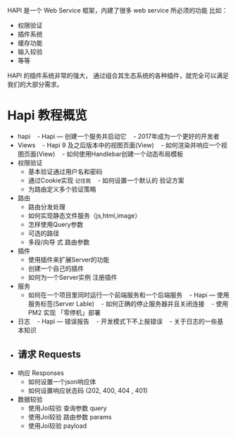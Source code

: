 
HAPI 是一个 Web Service 框架，内建了很多 web service 所必须的功能 比如：

- 权限验证
- 插件系统
- 缓存功能
- 输入较验
- 等等


HAPI 的插件系统非常的强大， 通过组合其生态系统的各种插件，就完全可以满足我们的大部分需求。

# Hapi 教程概览

- hapi
    - Hapi — 创建一个服务并启动它
    - 2017年成为一个更好的开发者
- Views
    - Hapi 9 及之后版本中的视图页面(View)
    - 如何渲染并响应一个视图页面(View)
    - 如何使用Handlebar创建一个动态布局模板
- 权限验证
    - 基本验证通过用户名和密码
    - 通过Cookie实现 `记住我`
    - 如何设置一个默认的 验证方案
    - 为路由定义多个验证策略
- 路由
    - 路由分发处理
    - 如何实现静态文件服务（js,html,image）
    - 怎样使用Query参数
    - 可选的路径
    - 多段/向导 式 路由参数
- 插件
    - 使用插件来扩展Server的功能
    - 创建一个自己的插件
    - 如何为一个Server实例 注册插件
- 服务
    - 如何在一个项目里同时运行一个前端服务和一个后端服务
    - Hapi — 使用服务标签(Server Lable)
    - 如何正确的停止服务器并且关闭连接
    - 使用 PM2 实现 「零停机」部署
- 日志
    - Hapi — 错误报告
    - 开发模式下不上报错误
    - 关于日志的一些基本知识
- 请求 Requests
    -
- 响应 Responses
    - 如何设置一个json响应体
    - 如何设置响应状态码 (202, 400, 404 , 401)
- 数据较验
    - 使用Joi较验 查询参数 query
    - 使用Joi较验 路由参数 params
    - 使用Joi较验 payload